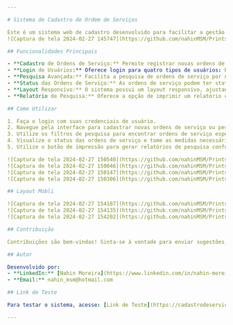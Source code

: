 ```yaml
---

# Sistema de Cadastro de Ordem de Serviços

Este é um sistema web de cadastro desenvolvido para facilitar a gestão de ordens de serviços enviadas para o setor de manutenção de um hotel. Utilizando tecnologias web como HTML, CSS, JavaScript e uma conexão com o banco de dados Firebase da Google, este sistema oferece funcionalidades essenciais para registrar, monitorar e controlar as ordens de serviço.
![Captura de tela 2024-02-27 145747](https://github.com/nahinMSM/Prints/assets/114688796/ed99cedd-f457-4a10-9c12-21b6bd990c8f)

## Funcionalidades Principais

- **Cadastro de Ordens de Serviço:** Permite registrar novas ordens de serviço, incluindo detalhes como data, ocorrência e status.
- **Login de Usuários:** Oferece login para quatro tipos de usuários: Recepcionista, Governança, Manutenção e Gerência.
- **Pesquisa Avançada:** Facilita a pesquisa de ordens de serviço por nome de usuário, data, ocorrência e status.
- **Status das Ordens de Serviço:** As ordens de serviço podem ter status de "Aberto", "Interditado" ou "Concluído".
- **Layout Responsivo:** O sistema possui um layout responsivo, ajustando-se automaticamente para diferentes tamanhos de tela, incluindo computadores, notebooks e dispositivos móveis.
- **Relatório de Pesquisa:** Oferece a opção de imprimir um relatório com os resultados da pesquisa realizada.

## Como Utilizar

1. Faça o login com suas credenciais de usuário.
2. Navegue pela interface para cadastrar novas ordens de serviço ou pesquisar ordens existentes.
3. Utilize os filtros de pesquisa para encontrar ordens de serviço específicas.
4. Visualize o status das ordens de serviço e tome as medidas necessárias com base nas informações disponíveis.
5. Utilize o botão de impressão para gerar relatórios de pesquisa conforme necessário.

![Captura de tela 2024-02-27 150540](https://github.com/nahinMSM/Prints/assets/114688796/c975a723-33ed-4bdc-8ec7-7572a7ad86a4)
![Captura de tela 2024-02-27 150046](https://github.com/nahinMSM/Prints/assets/114688796/c57fba3f-dbdf-404b-879e-4261ba8c5e17)
![Captura de tela 2024-02-27 150147](https://github.com/nahinMSM/Prints/assets/114688796/c2096dc2-8433-44de-b78a-04840524d3bf)
![Captura de tela 2024-02-27 150306](https://github.com/nahinMSM/Prints/assets/114688796/361e81b0-9639-4ced-b8bf-f5219075108f)

## Layout Mobli

![Captura de tela 2024-02-27 154107](https://github.com/nahinMSM/Prints/assets/114688796/3665f0e2-eec7-4bb5-b214-f15436914653)
![Captura de tela 2024-02-27 154135](https://github.com/nahinMSM/Prints/assets/114688796/4e429208-1f2e-4460-8ca9-098364f46ea6)
![Captura de tela 2024-02-27 154202](https://github.com/nahinMSM/Prints/assets/114688796/1c048bf0-8fd0-4b78-b92e-ce528e1593c2)

## Contribuição

Contribuições são bem-vindas! Sinta-se à vontade para enviar sugestões, relatar problemas ou contribuir com código para melhorar este sistema.

## Autor

Desenvolvido por:
- **LinkedIn:** [Nahin Moreira](https://www.linkedin.com/in/nahin-moreira-752b9a246/)
- **Email:** nahin_msm@hotmail.com

## Link de Teste

Para testar o sistema, acesse: [Link de Teste](https://cadastrodeservico.netlify.app/)

---
```

